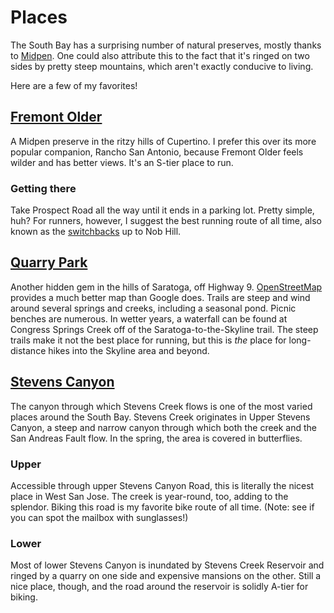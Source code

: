 # Places

The South Bay has a surprising number of natural preserves, mostly thanks to [Midpen](https://openspace.org). One could also attribute this to the fact that it's ringed on two sides by pretty steep mountains, which aren't exactly conducive to living.

Here are a few of my favorites!

## [Fremont Older](https://www.google.com/maps/place/Fremont+Older+Open+Space+Preserve/@37.2890822,-122.0666663,17z/data=!3m1!4b1!4m6!3m5!1s0x808fb4945f95a27b:0x19e047eb5aef76be!8m2!3d37.289078!4d-122.0640914!16zL20vMDk3aDZk?entry=ttu)
A Midpen preserve in the ritzy hills of Cupertino. I prefer this over its more popular companion, Rancho San Antonio, because Fremont Older feels wilder and has better views. It's an S-tier place to run.

### Getting there

Take Prospect Road all the way until it ends in a parking lot. Pretty simple, huh? For runners, however, I suggest the best running route of all time, also known as the [switchbacks](https://www.google.com/maps/place/Parker+Ranch+-+Fremont+Older+Connection+Trailhead/@37.2826879,-122.0497488,16.7z/data=!4m6!3m5!1s0x808fb570d4d247e3:0xf36219ee3bc69bc7!8m2!3d37.2858475!4d-122.0476497!16s%2Fg%2F11rpvmbf20?entry=ttu) up to Nob Hill.

## [Quarry Park](https://www.google.com/maps/place/Saratoga+Quarry+Park/@37.2495422,-122.0423497,15.18z/data=!4m6!3m5!1s0x808e4b18449a5e27:0x8c10787b95d0c3e6!8m2!3d37.2517796!4d-122.0476422!16s%2Fg%2F11bwkf6j2c?entry=ttu)

Another hidden gem in the hills of Saratoga, off Highway 9. [OpenStreetMap](https://openstreetmap.org) provides a much better map than Google does.
Trails are steep and wind around several springs and creeks, including a seasonal pond. Picnic benches are numerous. In wetter years, a waterfall can be found at Congress Springs Creek off of the Saratoga-to-the-Skyline trail. The steep trails make it not the best place for running, but this is *the* place for long-distance hikes into the Skyline area and beyond.

## [Stevens Canyon](https://www.google.com/maps/@37.2850261,-122.0895424,14.58z?entry=ttu)

The canyon through which Stevens Creek flows is one of the most varied places around the South Bay. Stevens Creek originates in Upper Stevens Canyon, a steep and narrow canyon through which both the creek and the San Andreas Fault flow. In the spring, the area is covered in butterflies.

### Upper

Accessible through upper Stevens Canyon Road, this is literally the nicest place in West San Jose. The creek is year-round, too, adding to the splendor. Biking this road is my favorite bike route of all time. (Note: see if you can spot the mailbox with sunglasses!)

### Lower

Most of lower Stevens Canyon is inundated by Stevens Creek Reservoir and ringed by a quarry on one side and expensive mansions on the other. Still a nice place, though, and the road around the reservoir is solidly A-tier for biking.


